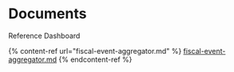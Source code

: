 # Documents

Reference Dashboard

{% content-ref url="fiscal-event-aggregator.md" %}
[fiscal-event-aggregator.md](fiscal-event-aggregator.md)
{% endcontent-ref %}




